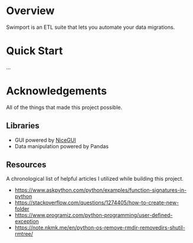 # Overview

Swimport is an ETL suite that lets you automate your data migrations.

# Quick Start

...

# Acknowledgements

All of the things that made this project possible.

## Libraries

- GUI powered by [NiceGUI](https://nicegui.io/)
- Data manipulation powered by Pandas

## Resources

A chronological list of helpful articles I utilized while building this project.

- https://www.askpython.com/python/examples/function-signatures-in-python
- https://stackoverflow.com/questions/1274405/how-to-create-new-folder
- https://www.programiz.com/python-programming/user-defined-exception
- https://note.nkmk.me/en/python-os-remove-rmdir-removedirs-shutil-rmtree/